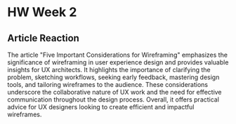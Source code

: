 # HW Week 2

## Article Reaction
The article "Five Important Considerations for Wireframing" emphasizes the significance of wireframing in user experience design and provides valuable insights for UX architects. It highlights the importance of clarifying the problem, sketching workflows, seeking early feedback, mastering design tools, and tailoring wireframes to the audience. These considerations underscore the collaborative nature of UX work and the need for effective communication throughout the design process. Overall, it offers practical advice for UX designers looking to create efficient and impactful wireframes.